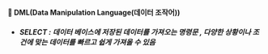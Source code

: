 #### :pushpin: DML(Data Manipulation Language(데이터 조작어)) 
* ##### SELECT : 데이터 베이스에 저장된 데이터를 가져오는 명령문 , 다양한 상황이나 조건에 맞는 데이터를 빠르고 쉽게 가져올 수 있음

<br>
